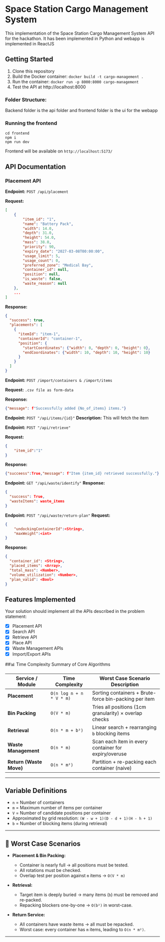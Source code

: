 # Space Station Cargo Management System

This  implementation of the Space Station Cargo Management System API for the hackathon. It has been implemented in Python and webapp is implemented in ReactJS 

## Getting Started

1. Clone this repository
2. Build the Docker container: `docker build -t cargo-management .`
3. Run the container: `docker run -p 8000:8000 cargo-management`
4. Test the API at http://localhost:8000

### Folder Structure:
Backend folder is the api folder and frontend folder is the ui for the webapp
### Running the frontend
```
cd frontend
npm i
npm run dev
```
Frontend will be available on `http://localhost:5173/`
<br/>

## API Documentation

### Placement API
**Endpoint:** `POST /api/placement`

**Request:**
```json
[
    {
        "item_id": "1",
        "name": "Battery Pack",
        "width": 14.0,
        "depth": 31.0,
        "height": 54.0,
        "mass": 38.0,
        "priority": 90,
        "expiry_date": "2027-03-08T00:00:00",
        "usage_limit": 5,
        "usage_count": 0,
        "preferred_zone": "Medical Bay",
        "container_id": null,
        "position": null,
        "is_waste": false,
        "waste_reason": null
    },
    ...
]
```

**Response:**
```json
{
  "success": true,
  "placements": [
    {
      "itemId": "item-1",
      "containerId": "container-1",
      "position": {
        "startCoordinates": {"width": 0, "depth": 0, "height": 0},
        "endCoordinates": {"width": 10, "depth": 10, "height": 10}
      }
    }
  ]
}
```

**Endpoint:** `POST /import/containers & /import/items`

**Request:**
`.csv file as form-data`

**Response:**
```json
{"message": f"Successfully added {No_of_items} items."}
```


**Endpoint:** `POST "/api/items/{id}"`
**Description:**
This will fetch the item

**Endpoint:** `POST "/api/retrieve"`

**Request:**
```json
{
    "item_id":"1"
}
```

**Response:**
```json
{"succeess":True,"message": f"Item {item_id} retrieved successfully."}
```

**Endpoint:** `GET "/api/waste/identify"`
**Response:**
```json
{
  "success": True,
  "wasteItems": waste_items
}
```

**Endpoint:** `POST "/api/waste/return-plan"`
**Request:**
```json
{
    "undockingContainerId":<String>,
    "maxWeight":<int>
}
```
**Response:**
```json
{
  "container_id": <String>,
  "placed_items": <Array>,
  "total_mass": <Number>,
  "volume_utilization": <Number>,
  "plan_valid": <Bool>
}
```
## Features Implemented

Your solution should implement all the APIs described in the problem statement:

- [x] Placement API
- [x] Search API
- [x] Retrieve API
- [x] Place API
- [x] Waste Management APIs
- [x] Import/Export APIs

##📊 Time Complexity Summary of Core Algorithms

| Service / Module        | Time Complexity              | Worst Case Scenario Description                          |
|-------------------------|------------------------------|----------------------------------------------------------|
| **Placement**           | `O(n log n + n * V * m)`     | Sorting containers + Brute-force bin-packing per item    |
| **Bin Packing**         | `O(V * m)`                   | Tries all positions (1cm granularity) × overlap checks   |
| **Retrieval**           | `O(n * m + b²)`              | Linear search + rearranging `b` blocking items           |
| **Waste Management**    | `O(n * m)`                   | Scan each item in every container for expiry/overuse     |
| **Return (Waste Move)** | `O(n * m²)`                  | Partition + re-packing each container (naive)            |

---

## Variable Definitions

- `n` = Number of containers  
- `m` = Maximum number of items per container  
- `V` = Number of candidate positions per container  
-  Approximated by grid resolution: `(W - w + 1)(D - d + 1)(H - h + 1)`  
- `b` = Number of blocking items (during retrieval)

---

## 🧨 Worst Case Scenarios

- **Placement & Bin Packing:**  
  - Container is nearly full → all positions must be tested.
  - All rotations must be checked.
  - Overlap test per position against `m` items → `O(V * m)`

- **Retrieval:**  
  - Target item is deeply buried → many items (`b`) must be removed and re-packed.
  - Repacking blockers one-by-one → `O(b²)` in worst-case.

- **Return Service:**  
  - All containers have waste items → all must be repacked.
  - Worst case: every container has `m` items, leading to `O(n * m²)`.

---
